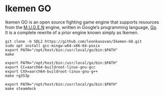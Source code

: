 # Ikemen GO

Ikemen GO is an open source fighting game engine that supports resources from the [M.U.G.E.N](https://en.wikipedia.org/wiki/Mugen_(game_engine)) engine, written in Google’s programming language, [Go](https://go.dev/). It is a complete rewrite of a prior engine known simply as Ikemen.

```
git clone -b SDL2 https://github.com/leonkasovan/Ikemen-GO.git
sudo apt install gcc-mingw-w64-x86-64-posix
export PATH="/opt/host/bin:/usr/local/go/bin:$PATH"
make

export PATH="/opt/host/bin:/usr/local/go/bin:$PATH"
export CC=aarch64-buildroot-linux-gnu-gcc
export CXX=aarch64-buildroot-linux-gnu-g++
make rg353p

export PATH="/opt/host/bin:/usr/local/go/bin:$PATH"
make steamdeck
```

